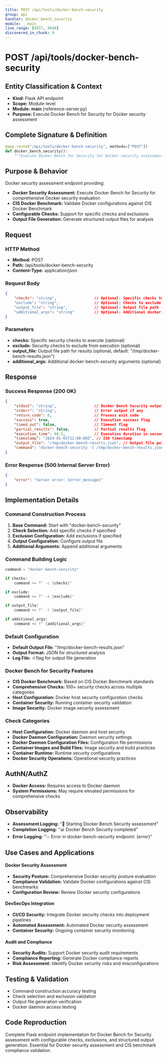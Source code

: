 ```yaml
---
title: POST /api/tools/docker-bench-security
group: api
handler: docker_bench_security
module: __main__
line_range: [8917, 8948]
discovered_in_chunk: 9
---
```


# POST /api/tools/docker-bench-security

## Entity Classification & Context
- **Kind:** Flask API endpoint
- **Scope:** Module-level
- **Module:** __main__ (reference-server.py)
- **Purpose:** Execute Docker Bench for Security for Docker security assessment

## Complete Signature & Definition
```python
@app.route("/api/tools/docker-bench-security", methods=["POST"])
def docker_bench_security():
    """Execute Docker Bench for Security for Docker security assessment"""
```

## Purpose & Behavior
Docker security assessment endpoint providing:
- **Docker Security Assessment:** Execute Docker Bench for Security for comprehensive Docker security evaluation
- **CIS Docker Benchmark:** Validate Docker configurations against CIS Docker Benchmark
- **Configurable Checks:** Support for specific checks and exclusions
- **Output File Generation:** Generate structured output files for analysis

## Request

### HTTP Method
- **Method:** POST
- **Path:** /api/tools/docker-bench-security
- **Content-Type:** application/json

### Request Body
```json
{
    "checks": "string",                 // Optional: Specific checks to run
    "exclude": "string",                // Optional: Checks to exclude
    "output_file": "string",            // Optional: Output file path (default: "/tmp/docker-bench-results.json")
    "additional_args": "string"         // Optional: Additional docker-bench-security arguments
}
```

### Parameters
- **checks:** Specific security checks to execute (optional)
- **exclude:** Security checks to exclude from execution (optional)
- **output_file:** Output file path for results (optional, default: "/tmp/docker-bench-results.json")
- **additional_args:** Additional docker-bench-security arguments (optional)

## Response

### Success Response (200 OK)
```json
{
    "stdout": "string",                 // Docker Bench Security output
    "stderr": "string",                 // Error output if any
    "return_code": 0,                   // Process exit code
    "success": true,                    // Execution success flag
    "timed_out": false,                 // Timeout flag
    "partial_results": false,           // Partial results flag
    "execution_time": 60.5,             // Execution duration in seconds
    "timestamp": "2024-01-01T12:00:00Z", // ISO timestamp
    "output_file": "/tmp/docker-bench-results.json", // Output file path
    "command": "docker-bench-security -l /tmp/docker-bench-results.json"
}
```

### Error Response (500 Internal Server Error)
```json
{
    "error": "Server error: {error_message}"
}
```

## Implementation Details

### Command Construction Process
1. **Base Command:** Start with "docker-bench-security"
2. **Check Selection:** Add specific checks if specified
3. **Exclusion Configuration:** Add exclusions if specified
4. **Output Configuration:** Configure output file
5. **Additional Arguments:** Append additional arguments

### Command Building Logic
```python
command = "docker-bench-security"

if checks:
    command += f" -c {checks}"

if exclude:
    command += f" -e {exclude}"

if output_file:
    command += f" -l {output_file}"

if additional_args:
    command += f" {additional_args}"
```

### Default Configuration
- **Default Output File:** "/tmp/docker-bench-results.json"
- **Output Format:** JSON for structured analysis
- **Log File:** -l flag for output file generation

### Docker Bench for Security Features
- **CIS Docker Benchmark:** Based on CIS Docker Benchmark standards
- **Comprehensive Checks:** 100+ security checks across multiple categories
- **Host Configuration:** Docker host security configuration checks
- **Container Security:** Running container security validation
- **Image Security:** Docker image security assessment

### Check Categories
- **Host Configuration:** Docker daemon and host security
- **Docker Daemon Configuration:** Daemon security settings
- **Docker Daemon Configuration Files:** Configuration file permissions
- **Container Images and Build Files:** Image security and build practices
- **Container Runtime:** Runtime security configurations
- **Docker Security Operations:** Operational security practices

## AuthN/AuthZ
- **Docker Access:** Requires access to Docker daemon
- **System Permissions:** May require elevated permissions for comprehensive checks

## Observability
- **Assessment Logging:** "🐳 Starting Docker Bench Security assessment"
- **Completion Logging:** "📊 Docker Bench Security completed"
- **Error Logging:** "💥 Error in docker-bench-security endpoint: {error}"

## Use Cases and Applications

#### Docker Security Assessment
- **Security Posture:** Comprehensive Docker security posture evaluation
- **Compliance Validation:** Validate Docker configurations against CIS benchmarks
- **Configuration Review:** Review Docker security configurations

#### DevSecOps Integration
- **CI/CD Security:** Integrate Docker security checks into deployment pipelines
- **Automated Assessment:** Automated Docker security assessment
- **Container Security:** Ongoing container security monitoring

#### Audit and Compliance
- **Security Audits:** Support Docker security audit requirements
- **Compliance Reporting:** Generate Docker compliance reports
- **Risk Assessment:** Identify Docker security risks and misconfigurations

## Testing & Validation
- Command construction accuracy testing
- Check selection and exclusion validation
- Output file generation verification
- Docker daemon access testing

## Code Reproduction
Complete Flask endpoint implementation for Docker Bench for Security assessment with configurable checks, exclusions, and structured output generation. Essential for Docker security assessment and CIS benchmark compliance validation.
